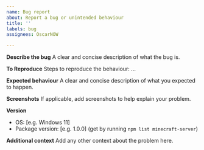 ```yaml
---
name: Bug report
about: Report a bug or unintended behaviour
title: ''
labels: bug
assignees: OscarNOW

---
```


**Describe the bug**
A clear and concise description of what the bug is.

**To Reproduce**
Steps to reproduce the behaviour:
...

**Expected behaviour**
A clear and concise description of what you expected to happen.

**Screenshots**
If applicable, add screenshots to help explain your problem.

**Version**
 - OS: [e.g. Windows 11]
 - Package version: [e.g. 1.0.0] (get by running `npm list minecraft-server`)

**Additional context**
Add any other context about the problem here.
